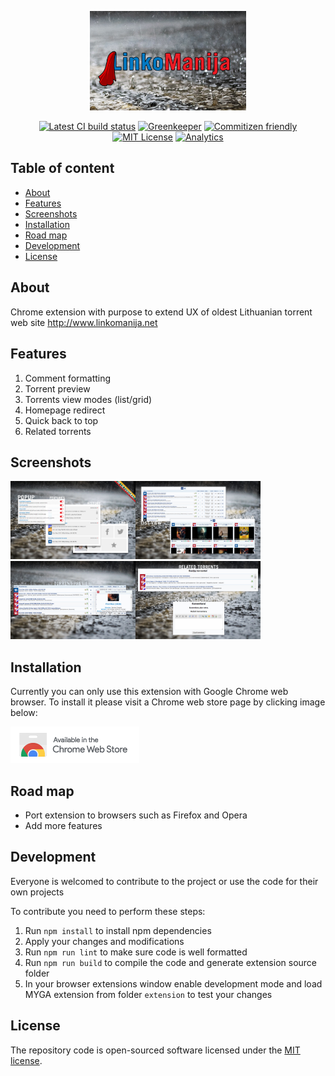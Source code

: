 <p align="center">
  <a href="https://github.com/SlimDogs/super-linkomanija"><img src="docs/images/sl_promo_440x280.jpg" alt="Chrome extension: Super Linkomanija" title="Chrome extension: Super Linkomanija" width="250px" /></a>
</p>

<p align="center">
  <a href="#" target="_blank"><img src="https://travis-ci.org/SlimDogs/super-linkomanija.svg?branch=master" alt="Latest CI build status" title="Latest CI build status"></a>
  <a href="https://greenkeeper.io" target="_blank"><img src="https://badges.greenkeeper.io/SlimDogs/super-linkomanija.svg" alt="Greenkeeper" title="Greenkeeper"></a>
  <a href="http://commitizen.github.io/cz-cli" target="_blank"><img src="https://img.shields.io/badge/commitizen-friendly-brightgreen.svg" alt="Commitizen friendly" title="Commitizen friendly"></a>
  <a href="https://opensource.org/licenses/MIT" target="_blank"><img src="https://img.shields.io/badge/license-MIT-blue.svg" alt="MIT License" title="MIT License"></a>
  <a href="https://github.com/igrigorik/ga-beacon" target="_blank"><img src="https://ga-beacon.appspot.com/UA-131052445-2/SlimDogs/super-linkomanija" alt="Analytics" title="Analytics"></a>
</p>

## Table of content
- [About](#about)
- [Features](#features)
- [Screenshots](#screenshots)
- [Installation](#installation)
- [Road map](#road-map)
- [Development](#development)
- [License](#license)

## About
Chrome extension with purpose to extend UX of oldest Lithuanian torrent web site http://www.linkomanija.net

## Features
1. Comment formatting
2. Torrent preview
3. Torrents view modes (list/grid)
4. Homepage redirect
5. Quick back to top
6. Related torrents

## Screenshots
<a href="docs/images/screenshot_01.jpg" target="_blank"><img width="200px" src="docs/images/screenshot_01.jpg" alt="Screenshot" title="Screenshot" /></a><a href="docs/images/screenshot_02.jpg" target="_blank"><img width="200px" src="docs/images/screenshot_02.jpg" alt="Screenshot" title="Screenshot" /></a><a href="docs/images/screenshot_03.jpg" target="_blank"><img width="200px" src="docs/images/screenshot_03.jpg" alt="Screenshot" title="Screenshot" /></a><a href="docs/images/screenshot_04.jpg" target="_blank"><img width="200px" src="docs/images/screenshot_04.jpg" alt="Screenshot" title="Screenshot" /></a>

## Installation
Currently you can only use this extension with Google Chrome web browser.
To install it please visit a Chrome web store page by clicking image below:

<a href="https://chrome.google.com/webstore/detail/super-linkomanija/geonnhfmhfjfkbbkjmbanmjommkjlnim" target="_blank">
  <img src="docs/images/chrome_store.png" alt="Convert videos to mp3" />
</a>

## Road map
* Port extension to browsers such as Firefox and Opera
* Add more features

## Development
Everyone is welcomed to contribute to the project or use the code for their own projects

To contribute you need to perform these steps:
1. Run `npm install` to install npm dependencies
2. Apply your changes and modifications
3. Run `npm run lint` to make sure code is well formatted
4. Run `npm run build` to compile the code and generate extension source folder
5. In your browser extensions window enable development mode and load MYGA extension from folder `extension` to test your changes

## License
The repository code is open-sourced software licensed under the [MIT license](https://github.com/SlimDogs/super-linkomanija/blob/master/LICENSE?raw=true).
